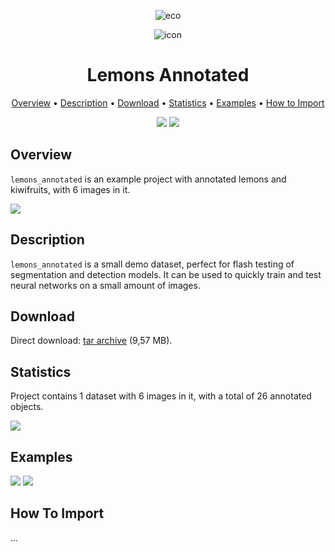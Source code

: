 
<div align="center"> 

![eco](https://i.imgur.com/UdBujFN.png) 

![icon](https://i.imgur.com/46jWAnc.jpg) 

 # Lemons Annotated  

<p align="center">

  <a href="#overview">Overview</a> •
  <a href="#description">Description</a> •
  <a href="#download">Download</a> •
  <a href="#statistics">Statistics</a> •
  <a href="#examples">Examples</a> •
  <a href="#how-to-import">How to Import</a> 
</p>

[![](https://img.shields.io/badge/slack-chat-green.svg?logo=slack)](https://supervise.ly/slack) 
[![](https://img.shields.io/github/v/release/supervisely-ecosystem/lemons-annotated?style=flat)](https://github.com/supervisely-ecosystem/lemons-annotated)
</div>



## Overview 

 `lemons_annotated` is an example project with annotated lemons and kiwifruits, with 6 images in it. 

![](https://i.imgur.com/94p4Ysf.jpg)

## Description 

`lemons_annotated` is a small demo dataset, perfect for flash testing of segmentation and detection models. It can be used to quickly train and test neural networks on a small amount of images.

## Download

Direct download: [tar archive](https://cloud.enterprise.deepsystems.io/s/el464OE0vCnqiWM/download) (9,57 MB).

## Statistics

Project contains 1 dataset with 6 images in it, with a total of 26 annotated objects. 

![](https://i.imgur.com/x7xjiu8.jpg)

## Examples

![](https://i.imgur.com/wd243ip.png) ![](https://i.imgur.com/ldSWlUG.png) 

## How To Import

...
